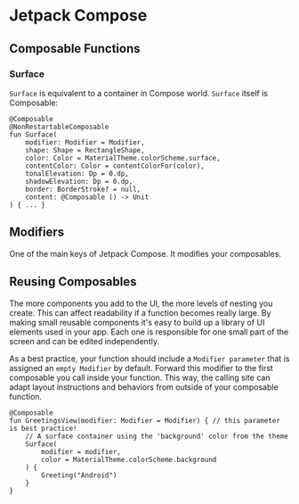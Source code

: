 # Jetpack Compose

## Composable Functions
### Surface
`Surface` is equivalent to a container in Compose world.
`Surface` itself is Composable:
```
@Composable
@NonRestartableComposable
fun Surface(
    modifier: Modifier = Modifier,
    shape: Shape = RectangleShape,
    color: Color = MaterialTheme.colorScheme.surface,
    contentColor: Color = contentColorFor(color),
    tonalElevation: Dp = 0.dp,
    shadowElevation: Dp = 0.dp,
    border: BorderStroke? = null,
    content: @Composable () -> Unit
) { ... }
```

## Modifiers
One of the main keys of Jetpack Compose. It modifies your composables.

## Reusing Composables
The more components you add to the UI, the more levels of nesting you create. 
This can affect readability if a function becomes really large. 
By making small reusable components it's easy to build up a library of UI elements used in your app. 
Each one is responsible for one small part of the screen and can be edited independently.

As a best practice, your function should include a `Modifier parameter` that is assigned an `empty Modifier` by default. 
Forward this modifier to the first composable you call inside your function. 
This way, the calling site can adapt layout instructions and behaviors from outside of your composable function.
```
@Composable
fun GreetingsView(modifier: Modifier = Modifier) { // this parameter is best practice!
    // A surface container using the 'background' color from the theme
    Surface(
        modifier = modifier,
        color = MaterialTheme.colorScheme.background
    ) {
        Greeting("Android")
    }
}
```


